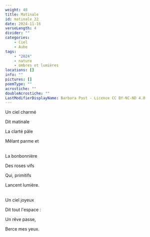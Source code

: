 ```yaml
---
weight: 48
title: Matinale
id: matinale_22
date: 2024-11-16
verseLength: 4
divider: ""
categories:
    - Ciel
    - Aube
tags:
    - "2024"
    - nature
    - ombres et lumières
locations: []
info: ""
pictures: []
poemType: ""
acrostiche: ""
doubleAcrostiche: ""
LastModifierDisplayName: Barbara Post - Licence CC BY-NC-ND 4.0
---
```

Un ciel charmé

Dit matinale

La clarté pâle

Mêlant parme et

 \
La bonbonnière

Des roses vifs

Qui, primitifs

Lancent lumière.

 \
Un ciel joyeux

Dit tout l'espace :

Un rêve passe,

Berce mes yeux.